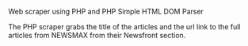 Web scraper using PHP and PHP Simple HTML DOM Parser

The PHP scraper grabs the title of the articles and the url link to the full articles from NEWSMAX from their Newsfront section.